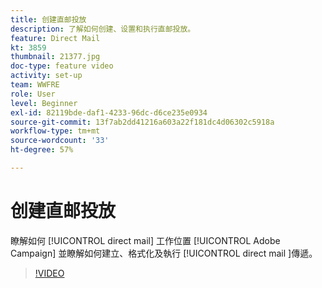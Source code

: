 ```yaml
---
title: 创建直邮投放
description: 了解如何创建、设置和执行直邮投放。
feature: Direct Mail
kt: 3859
thumbnail: 21377.jpg
doc-type: feature video
activity: set-up
team: WWFRE
role: User
level: Beginner
exl-id: 82119bde-daf1-4233-96dc-d6ce235e0934
source-git-commit: 13f7ab2dd41216a603a22f181dc4d06302c5918a
workflow-type: tm+mt
source-wordcount: '33'
ht-degree: 57%

---
```


# 创建直邮投放

瞭解如何 [!UICONTROL direct mail] 工作位置 [!UICONTROL Adobe Campaign] 並瞭解如何建立、格式化及執行 [!UICONTROL direct mail ]傳遞。

>[!VIDEO](https://video.tv.adobe.com/v/21377?quality=12&learn=on)
